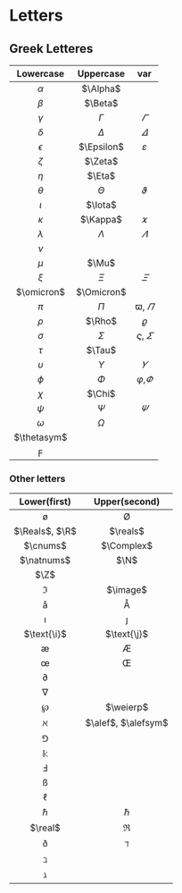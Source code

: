 # Letters

## Greek Letteres

|  Lowercase  | Uppercase  |           var            |
| :---------: | :--------: | :----------------------: |
|  $\alpha$   |  $\Alpha$  |
|   $\beta$   |  $\Beta$   |
|  $\gamma$   |  $\Gamma$  |       $\varGamma$        |
|  $\delta$   |  $\Delta$  |       $\varDelta$        |
| $\epsilon$  | $\Epsilon$ |      $\varepsilon$       |
|   $\zeta$   |  $\Zeta$   |
|   $\eta$    |   $\Eta$   |
|  $\theta$   |  $\Theta$  |       $\vartheta$        |
|   $\iota$   |  $\Iota$   |
|  $\kappa$   |  $\Kappa$  |       $\varkappa$        |
|  $\lambda$  | $\Lambda$  |       $\varLambda$       |
|    $\nu$    |            |
|    $\mu$    |   $\Mu$    |
|    $\xi$    |   $\Xi$    |         $\varXi$         |
| $\omicron$  | $\Omicron$ |
|    $\pi$    |   $\Pi$    |    $\varpi$, $\varPi$    |
|   $\rho$    |   $\Rho$   |        $\varrho$         |
|  $\sigma$   |  $\Sigma$  | $\varsigma$, $\varSigma$ |
|   $\tau$    |   $\Tau$   |
| $\upsilon$  | $\Upsilon$ |      $\varUpsilon$       |
|   $\phi$    |   $\Phi$   |   $\varphi$,$\varPhi$    |
|   $\chi$    |   $\Chi$   |
|   $\psi$    |   $\Psi$   |        $\varPsi$         |
|  $\omega$   |  $\Omega$  |
| $\thetasym$ |
| $\digamma$  |

### Other letters

|  Lower(first)  |    Upper(second)    |
| :------------: | :-----------------: |
|  $\text{\o}$   |     $\text{\O}$     |
| $\Reals$, $\R$ |      $\reals$       |
|    $\cnums$    |     $\Complex$      |
|   $\natnums$   |        $\N$         |
|      $\Z$      |
|     $\Im$      |      $\image$       |
|  $\text{\aa}$  |    $\text{\AA}$     |
|    $\imath$    |      $\jmath$       |
|  $\text{\i}$   |     $\text{\j}$     |
|  $\text{\ae}$  |    $\text{\AE}$     |
|  $\text{\oe}$  |    $\text{\OE}$     |
|   $\partial$   |
|    $\nabla$    |
|     $\wp$      |      $\weierp$      |
|    $\aleph$    | $\alef$, $\alefsym$ |
|    $\Game$     |
|    $\Bbbk$     |
|    $\Finv$     |
|  $\text{\ss}$  |
|     $\ell$     |
|    $\hbar$     |      $\hslash$      |
|    $\real$     |        $\Re$        |
|     $\eth$     |      $\daleth$      |
|    $\beth$     |
|    $\gimel$    |
